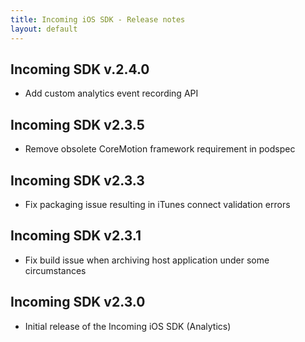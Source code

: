 ```yaml
---
title: Incoming iOS SDK - Release notes
layout: default 
---
```


Incoming SDK v.2.4.0
--------------------
- Add custom analytics event recording API

Incoming SDK v2.3.5
-------------------
- Remove obsolete CoreMotion framework requirement in podspec 

Incoming SDK v2.3.3
-------------------
- Fix packaging issue resulting in iTunes connect validation errors 

Incoming SDK v2.3.1
-------------------
- Fix build issue when archiving host application under some circumstances

Incoming SDK v2.3.0
--------------------
- Initial release of the Incoming iOS SDK (Analytics)

